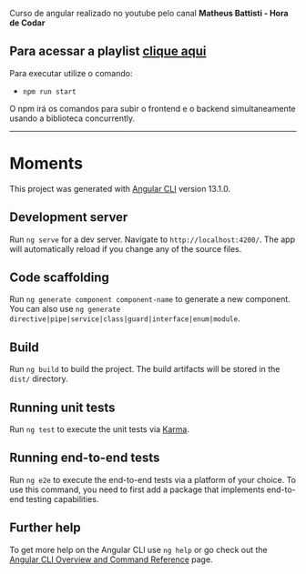 Curso de angular realizado no youtube pelo canal **Matheus Battisti - Hora de Codar**

## Para acessar a playlist [clique aqui](https://www.youtube.com/playlist?list=PLnDvRpP8Bnex2GQEN0768_AxZg_RaIGmw)

Para executar utilize o comando:

- `npm run start`

O npm irá os comandos para subir o frontend e o backend simultaneamente usando a biblioteca concurrently.

---

# Moments

This project was generated with [Angular CLI](https://github.com/angular/angular-cli) version 13.1.0.

## Development server

Run `ng serve` for a dev server. Navigate to `http://localhost:4200/`. The app will automatically reload if you change any of the source files.

## Code scaffolding

Run `ng generate component component-name` to generate a new component. You can also use `ng generate directive|pipe|service|class|guard|interface|enum|module`.

## Build

Run `ng build` to build the project. The build artifacts will be stored in the `dist/` directory.

## Running unit tests

Run `ng test` to execute the unit tests via [Karma](https://karma-runner.github.io).

## Running end-to-end tests

Run `ng e2e` to execute the end-to-end tests via a platform of your choice. To use this command, you need to first add a package that implements end-to-end testing capabilities.

## Further help

To get more help on the Angular CLI use `ng help` or go check out the [Angular CLI Overview and Command Reference](https://angular.io/cli) page.
